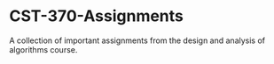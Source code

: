 # CST-370-Assignments
A collection of important assignments from the design and analysis of algorithms course.

